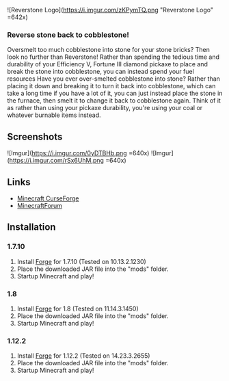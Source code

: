 ![Reverstone Logo](https://i.imgur.com/zKPymTQ.png "Reverstone Logo" =642x)
### Reverse stone back to cobblestone!

Oversmelt too much cobblestone into stone for your stone bricks? Then look no further than Reverstone! Rather than spending the tedious time and durability of your Efficiency V, Fortune III diamond pickaxe to place and break the stone into cobblestone, you can instead spend your fuel resources
Have you ever over-smelted cobblestone into stone? Rather than placing it down and breaking it to turn it back into cobblestone, which can take a long time if you have a lot of it, you can just instead place the stone in the furnace, then smelt it to change it back to cobblestone again. Think of it as rather than using your pickaxe durability, you're using your coal or whatever burnable items instead.

## Screenshots
![Imgur](https://i.imgur.com/0yDTBHb.png =640x)
![Imgur](https://i.imgur.com/rSx6UhM.png =640x)

## Links
* [Minecraft CurseForge](https://minecraft.curseforge.com/projects/reverstone)
* [MinecraftForum](https://www.minecraftforum.net/forums/mapping-and-modding-java-edition/minecraft-mods/2336520-reverstone-reverse-stone-back-to-cobblestone)

## Installation
### 1.7.10
1. Install [Forge](http://files.minecraftforge.net) for 1.7.10 (Tested on 10.13.2.1230)
2. Place the downloaded JAR file into the "mods" folder.
3. Startup Minecraft and play!

### 1.8
1. Install [Forge](http://files.minecraftforge.net) for 1.8 (Tested on 11.14.3.1450)
2. Place the downloaded JAR file into the "mods" folder.
3. Startup Minecraft and play!

### 1.12.2
1. Install [Forge](http://files.minecraftforge.net) for 1.12.2 (Tested on 14.23.3.2655)
2. Place the downloaded JAR file into the "mods" folder.
3. Startup Minecraft and play!